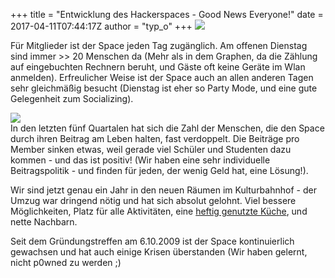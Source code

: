 +++
title = "Entwicklung des Hackerspaces - Good News Everyone!"
date = 2017-04-11T07:44:17Z
author = "typ_o"
+++
[![](https://flipdot.org/blog/uploads/Bildschirmfotovom2017-04-11083417.serendipityThumb.png)](https://flipdot.org/blog/uploads/Bildschirmfotovom2017-04-11083417.png)  
  
Für Mitglieder ist der Space jeden Tag zugänglich. Am offenen Dienstag
sind immer \>\> 20 Menschen da (Mehr als in dem Graphen, da die Zählung
auf eingebuchten Rechnern beruht, und Gäste oft keine Geräte im Wlan
anmelden). Erfreulicher Weise ist der Space auch an allen anderen Tagen
sehr gleichmäßig besucht (Dienstag ist eher so Party Mode, und eine gute
Gelegenheit zum Socializing).  
  
  
[![](https://flipdot.org/blog/uploads/members.serendipityThumb.png)](https://flipdot.org/blog/uploads/members.png)  
In den letzten fünf Quartalen hat sich die Zahl der Menschen, die den
Space durch ihren Beitrag am Leben halten, fast verdoppelt. Die Beiträge
pro Member sinken etwas, weil gerade viel Schüler und Studenten dazu
kommen - und das ist positiv\! (Wir haben eine sehr individuelle
Beitragspolitik - und finden für jeden, der wenig Geld hat, eine
Lösung\!).  
  
Wir sind jetzt genau ein Jahr in den neuen Räumen im Kulturbahnhof - der
Umzug war dringend nötig und hat sich absolut gelohnt. Viel bessere
Möglichkeiten, Platz für alle Aktivitäten, eine [heftig genutzte
Küche](https://flipdot.org/blog/archives/364-Food-Pr0n.html), und nette
Nachbarn.  
  
Seit dem Gründungstreffen am 6.10.2009 ist der Space kontinuierlich
gewachsen und hat auch einige Krisen überstanden (Wir haben gelernt,
nicht p0wned zu werden ;)
